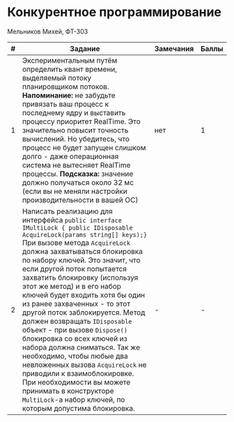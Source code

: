 # Конкурентное программирование
Мельников Михей, ФТ-303

| # | Задание | Замечания | Баллы |
|--|--|--|--|
| 1 | Экспериментальным путём определить квант времени, выделяемый потоку планировщиком потоков. **Напоминание:** не забудьте привязать ваш процесс к последнему ядру и выставить процессу приоритет RealTime. Это значительно повысит точность вычислений. Но убедитесь, что процесс не будет запущен слишком долго - даже операционная система не вытесняет RealTime процессы. **Подсказка:** значение должно получаться около 32 мс (если вы не меняли настройки производительности в вашей ОС) | нет | 1 |
| 2 | Написать реализацию для интерфейса  `public interface IMultiLock { public IDisposable AcquireLock(params string[] keys);}` При вызове метода `AcquireLock` должна захватываться блокировка по набору ключей. Это значит, что если другой поток попытается захватить блокировку (используя этот же метод) и в его набор ключей будет входить хотя бы один из ранее захваченных - то этот другой поток заблокируется. Метод должен возвращать `IDisposable` объект - при вызове `Dispose()` блокировка со всех ключей из набора должна сниматься. Так же необходимо, чтобы любые два невложенных вызова `AcquireLock` не приводили к взаимоблокировке. При необходимости вы можете принимать в конструкторе `MultiLock`-а набор ключей, по которым допустима блокировка. | - | - |
